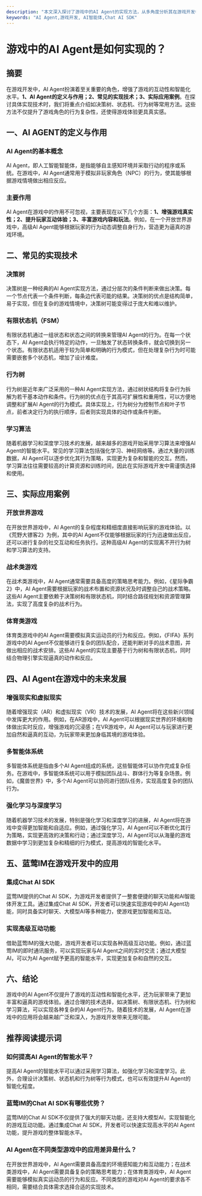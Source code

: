 ```yaml
---
description: "本文深入探讨了游戏中的AI Agent的实现方法，从多角度分析其在游戏开发中的重要作用和实现方式。"
keywords: "AI Agent,游戏开发, AI智能体,Chat AI SDK"
---
```

# 游戏中的AI Agent是如何实现的？

## 摘要

在游戏开发中，AI Agent扮演着至关重要的角色，增强了游戏的互动性和智能化水平。**1、AI Agent的定义与作用；2、常见的实现技术；3、实际应用案例**。在探讨具体实现技术时，我们将重点介绍如决策树、状态机、行为树等常用方法。这些方法不仅提升了游戏角色的行为复杂性，还使得游戏体验更具真实感。

## 一、AI AGENT的定义与作用

### AI Agent的基本概念

AI Agent，即人工智能智能体，是指能够自主感知环境并采取行动的程序或系统。在游戏中，AI Agent通常用于模拟非玩家角色（NPC）的行为，使其能够根据游戏情境做出相应反应。

### 主要作用

AI Agent在游戏中的作用不可忽视，主要表现在以下几个方面：**1、增强游戏真实性；2、提升玩家互动体验；3、丰富游戏内容和玩法**。例如，在一个开放世界游戏中，高级AI Agent能够根据玩家的行为动态调整自身行为，营造更为逼真的游戏环境。

## 二、常见的实现技术

### 决策树

决策树是一种经典的AI Agent实现方法，通过分层次的条件判断来做出决策。每一个节点代表一个条件判断，每条边代表可能的结果。决策树的优点是结构简单，易于实现，但在复杂的游戏情境中，决策树可能变得过于庞大和难以维护。

### 有限状态机（FSM）

有限状态机通过一组状态和状态之间的转换来管理AI Agent的行为。在每一个状态下，AI Agent会执行特定的动作，一旦触发了状态转换条件，就会切换到另一个状态。有限状态机适用于较为简单和明确的行为模式，但在处理复杂行为时可能需要嵌套多个状态机，增加了设计难度。

### 行为树

行为树是近年来广泛采用的一种AI Agent实现方法，通过树状结构将复杂行为拆解为若干基本动作和条件。行为树的优点在于其高可扩展性和重用性，可以方便地调整和扩展AI Agent的行为模式。具体实现上，行为树分为控制节点和叶子节点，前者决定行为的执行顺序，后者则实现具体的动作或条件判断。

### 学习算法

随着机器学习和深度学习技术的发展，越来越多的游戏开始采用学习算法来增强AI Agent的智能水平。常见的学习算法包括强化学习、神经网络等。通过大量的训练数据，AI Agent可以逐步优化其行为策略，实现更为复杂和智能的交互。然而，学习算法往往需要较高的计算资源和训练时间，因此在实际游戏开发中需谨慎选择和使用。

## 三、实际应用案例

### 开放世界游戏

在开放世界游戏中，AI Agent的复杂程度和精细度直接影响玩家的游戏体验。以《荒野大镖客2》为例，其中的AI Agent不仅能够根据玩家的行为迅速做出反应，还可以进行复杂的社交互动和任务执行。这种高级AI Agent的实现离不开行为树和学习算法的支持。

### 战术类游戏

在战术类游戏中，AI Agent通常需要具备高度的策略思考能力。例如，《星际争霸2》中，AI Agent需要根据玩家的战术布置和资源状况及时调整自己的战术策略。这些AI Agent主要依赖于决策树和有限状态机，同时结合路径规划和资源管理算法，实现了高度复杂的战术行为。

### 体育类游戏

体育类游戏中的AI Agent需要模拟真实运动员的行为和反应。例如，《FIFA》系列游戏中的AI Agent不仅能够进行复杂的团队配合，还能判断对手的战术意图，并做出相应的战术安排。这些AI Agent的实现主要基于行为树和有限状态机，同时结合物理引擎实现逼真的动作和反应。

## 四、AI Agent在游戏中的未来发展

### 增强现实和虚拟现实

随着增强现实（AR）和虚拟现实（VR）技术的发展，AI Agent将在这些新兴领域中发挥更大的作用。例如，在AR游戏中，AI Agent可以根据现实世界的环境和物体做出实时反应，增强游戏的沉浸感；在VR游戏中，AI Agent可以与玩家进行更加自然和逼真的互动，为玩家带来更加身临其境的游戏体验。

### 多智能体系统

多智能体系统是指由多个AI Agent组成的系统，这些智能体可以协作完成复杂任务。在游戏中，多智能体系统可以用于模拟团队战斗、群体行为等复杂场景。例如，《魔兽世界》中，多个AI Agent可以协同进行团队任务，实现高度复杂的团队行为。

### 强化学习与深度学习

随着机器学习技术的发展，特别是强化学习和深度学习的进展，AI Agent将在游戏中变得更加智能和自适应。例如，通过强化学习，AI Agent可以不断优化其行为策略，实现更高效的决策和行动；通过深度学习，AI Agent可以从海量的游戏数据中学习到更加复杂和精细的行为模式，提高游戏的智能化水平。

## 五、蓝莺IM在游戏开发中的应用

### 集成Chat AI SDK

蓝莺IM提供的Chat AI SDK，为游戏开发者提供了一整套便捷的聊天功能和AI智能体开发工具。通过集成Chat AI SDK，开发者可以快速实现游戏中的AI Agent功能，同时具备实时聊天、大模型AI等多种能力，使游戏更加智能和互动。

### 实现高级互动功能

借助蓝莺IM的强大功能，游戏开发者可以实现各种高级互动功能。例如，通过蓝莺IM的即时通讯服务，可以实现玩家与AI Agent之间的实时交流；通过大模型AI，可以为AI Agent赋予更高的智能水平，实现更加复杂和自然的交互。

## 六、结论

游戏中的AI Agent不仅提升了游戏的互动性和智能化水平，还为玩家带来了更加丰富和逼真的游戏体验。通过合理的技术选择，如决策树、有限状态机、行为树和学习算法，可以实现各种复杂的AI Agent行为。随着技术的发展，AI Agent在游戏中的应用将会越来越广泛和深入，为游戏开发带来无限可能。

## 推荐阅读提示词

### **如何提高AI Agent的智能水平？**

提高AI Agent的智能水平可以通过采用学习算法，如强化学习和深度学习。此外，合理设计决策树、状态机和行为树等行为模式，也可以有效提升AI Agent的智能化程度。

### **蓝莺IM的Chat AI SDK有哪些优势？**

蓝莺IM的Chat AI SDK不仅提供了强大的聊天功能，还支持大模型AI，实现智能化的游戏互动功能。通过集成Chat AI SDK，开发者可以快速实现高水平的AI Agent功能，提升游戏的整体智能水平。

### **AI Agent在不同类型游戏中的应用差异是什么？**

在开放世界游戏中，AI Agent需要具备高度的环境感知能力和互动能力；在战术类游戏中，AI Agent需要具备复杂的策略思考能力；在体育类游戏中，AI Agent需要能够模拟真实运动员的行为和反应。不同类型的游戏对AI Agent的要求各不相同，需要结合具体需求选择合适的实现技术。
